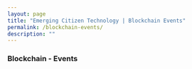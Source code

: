 ```yaml
---
layout: page
title: "Emerging Citizen Technology | Blockchain Events"
permalink: /blockchain-events/
description: ""
---
```


### Blockchain - Events
